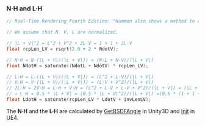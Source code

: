 ### **N·H** and **L·H**

```c++
// Real-Time Rendering Fourth Edition: "Hammon also shows a method to optimize the BRDF implementation by calculating **n·h** and **l·h** without calculating the vector **h** itself."  

// We assume that N, V, L are normalized.

// |L + V|^2 = L^2 + V^2 + 2L·V = 1 + 1 + 2L·V
float rcpLen_LV = rsqrt(2.0 + 2 * NdotV);

// N·H = N·((L + V)/(|L + V|)) = (N·L + N·V)/(|L + V|)
float NdotH = saturate((NdotL + NdotV) * rcpLen_LV);

// L·H = L·((L + V)/(|L + V|)) = (L^2 + L·V)/(|L + V|)
// V·H = V·((L + V)/(|L + V|)) = (L·V + V^2)/(|L + V|)
// 2L·H = 2V·H = L·H + V·H = (L^2 + L·V + L·V + V^2)/(|L + V|) = (|L + V|^2)/(|L + V|) = |L + V| = 1 + 1 + 2L·V
// ⇒ L·H = 0.5 * |L + V| = (0.5 * |L + V|^2)/(|L + V|) =(0.5 * (1 + 1 + 2L·V))/(|L + V|) = 1/(|L + V|) + (L·V)/(|L + V|)
float LdotH = saturate(rcpLen_LV * LdotV + invLenLV);
```

The **N·H** and the **L·H** are calculated by [GetBSDFAngle](https://github.com/Unity-Technologies/Graphics/blob/v10.8.0/com.unity.render-pipelines.core/ShaderLibrary/CommonLighting.hlsl#L361) in Unity3D and [Init](https://github.com/EpicGames/UnrealEngine/blob/4.27/Engine/Shaders/Private/BRDF.ush#L31) in UE4.  
